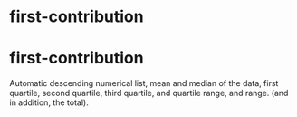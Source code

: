 # first-contribution

<h1>first-contribution</h1>
<p>
Automatic descending numerical list,
mean and median of the data,
first quartile, second quartile, third quartile, and
quartile range, and range. (and in addition, the total).
</p>

